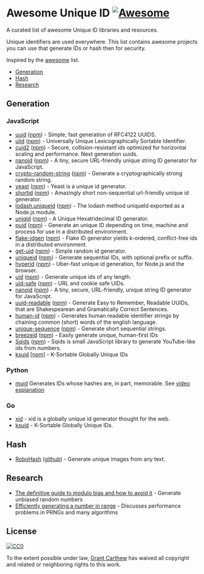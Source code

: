 # Awesome Unique ID [![Awesome](https://cdn.rawgit.com/sindresorhus/awesome/d7305f38d29fed78fa85652e3a63e154dd8e8829/media/badge.svg)](https://github.com/sindresorhus/awesome)
A curated list of awesome Unique ID libraries and resources.

Unique identifiers are used everywhere. This list contains awesome projects you can use that generate IDs or hash then for security.

Inspired by the [awesome](https://github.com/sindresorhus/awesome) list.

* [Generation](#generation)
* [Hash](#hash)
* [Research](#research)

## Generation

### JavaScript
* [uuid](https://github.com/kelektiv/node-uuid) ([npm](https://www.npmjs.com/package/uuid)) - Simple, fast generation of RFC4122 UUIDS.
* [ulid](https://github.com/ulid) ([npm](https://www.npmjs.com/package/ulid)) - Universally Unique Lexicographically Sortable Identifier.
* [cuid2](https://github.com/paralleldrive/cuid2) ([npm](https://www.npmjs.com/package/@paralleldrive/cuid2)) - Secure, collision-resistant ids optimized for horizontal scaling and performance. Next generation uuids.
* [nanoid](https://github.com/ai/nanoid) ([npm](https://www.npmjs.com/package/nanoid)) - A tiny, secure URL-friendly unique string ID generator for JavaScript.
* [crypto-random-string](https://github.com/sindresorhus/crypto-random-string) ([npm](https://www.npmjs.com/package/crypto-random-string)) - Generate a cryptographically strong random string.
* [yeast](https://github.com/unshiftio/yeast) ([npm](https://www.npmjs.com/package/yeast)) - Yeast is a unique id generator.
* [shortid](https://github.com/dylang/shortid) ([npm](https://www.npmjs.com/package/shortid)) - Amazingly short non-sequential url-friendly unique id generator.
* [lodash.uniqueid](https://github.com/lodash/lodash) ([npm](https://www.npmjs.com/package/lodash.uniqueid)) - The lodash method uniqueId exported as a Node.js module.
* [uniqid](https://github.com/adamhalasz/uniqid) ([npm](https://www.npmjs.com/package/uniqid)) - A Unique Hexatridecimal ID generator.
* [puid](https://github.com/pid/puid) ([npm](https://www.npmjs.com/package/puid)) - Generate an unique ID depending on time, machine and process for use in a distributed environment.
* [flake-idgen](https://github.com/T-PWK/flake-idgen) ([npm](https://www.npmjs.com/package/flake-idgen)) - Flake ID generator yields k-ordered, conflict-free ids in a distributed environment.
* [get-uid](https://github.com/dfcreative/get-uid) ([npm](https://www.npmjs.com/package/get-uid)) - Simple random id generator.
* [uniqueid](https://github.com/jonschlinkert/uniqueid) ([npm](https://www.npmjs.com/package/uniqueid)) - Generate sequential IDs, with optional prefix or suffix.
* [hyperid](https://github.com/mcollina/hyperid) ([npm](https://www.npmjs.com/package/hyperid)) - Uber-fast unique id generation, for Node.js and the browser.
* [uid](https://github.com/lukeed/uid) ([npm](https://www.npmjs.com/package/uid)) - Generate unique ids of any length.
* [uid-safe](https://github.com/crypto-utils/uid-safe) ([npm](https://www.npmjs.com/package/uid-safe)) - URL and cookie safe UIDs.
* [nanoid](https://github.com/ai/nanoid) ([npm](https://www.npmjs.com/package/nanoid)) - A tiny, secure, URL-friendly, unique string ID generator for JavaScript.
* [uuid-readable](https://github.com/Debdut/uuid-readable) ([npm](https://www.npmjs.com/package/uuid-readable)) - Generate Easy to Remember, Readable UUIDs, that are Shakespearean and Gramatically Correct Sentences.
* [human-id](https://github.com/RienNeVaPlus/human-id) ([npm](https://www.npmjs.com/package/human-id)) - Generates human readable identifier strings by chaining common (short) words of the english language. 
* [unique-sequence](https://github.com/kayomarz/unique-sequence) ([npm](https://www.npmjs.com/package/unique-sequence)) - Generate short sequential strings.
* [breezeid](https://github.com/tzwel/BreezeID) ([npm](https://www.npmjs.com/package/breezeid)) - Easily generate unique, human-first IDs
* [Sqids](https://sqids.org) ([npm](https://www.npmjs.com/package/sqids)) - Sqids is small JavaScript library to generate YouTube-like ids from numbers.
* [ksuid](https://github.com/novemberborn/ksuid) [[npm]](https://www.npmjs.com/package/ksuid) - K-Sortable Globally Unique IDs


### Python
* [muid](https://github.com/microprediction/muid) Generates IDs whose hashes are, in part, memorable. See [video explanation](https://vimeo.com/397352413)

### Go
* [xid](https://github.com/rs/xid) - xid is a globally unique id generator thought for the web.
* [ksuid](https://github.com/segmentio/ksuid) - K-Sortable Globally Unique IDs.


## Hash
* [RoboHash](https://robohash.org/) ([github](https://github.com/e1ven/Robohash)) - Generate unique images from any text.

## Research
- [The definitive guide to modulo bias and how to avoid it](https://research.kudelskisecurity.com/2020/07/28/the-definitive-guide-to-modulo-bias-and-how-to-avoid-it) - Generate unbiased random numbers
- [Efficiently generating a number in range](https://www.pcg-random.org/posts/bounded-rands.html) - Discusses performance problems in PRNGs and many algorithms



## License

[![CC0](http://mirrors.creativecommons.org/presskit/buttons/88x31/svg/cc-zero.svg)](https://creativecommons.org/publicdomain/zero/1.0/)

To the extent possible under law, [Grant Carthew](https://github.com/grantcarthew) has waived all copyright and related or neighboring rights to this work.
